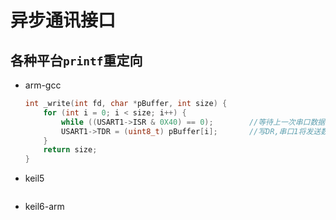 # 异步通讯接口

## 各种平台`printf`重定向

- arm-gcc

  ```c
  int _write(int fd, char *pBuffer, int size) {
      for (int i = 0; i < size; i++) {
          while ((USART1->ISR & 0X40) == 0);        //等待上一次串口数据发送完成
          USART1->TDR = (uint8_t) pBuffer[i];       //写DR,串口1将发送数据
      }
      return size;
  }
  ```

- keil5

  ```c
  
  ```

- keil6-arm